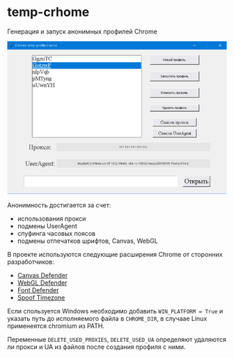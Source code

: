 # temp-crhome

Генерация и запуск анонимных профилей Chrome

![Скриншот программы](/screenshot.png)

Анонимность достигается за счет:
 - использования прокси
 - подмены UserAgent
 - спуфинга часовых поясов
 - подмены отпечатков шрифтов, Canvas, WebGL

В проекте используются следующие расширения Chrome от сторонних разработчиков:
 - [Canvas Defender](https://mybrowseraddon.com/canvas-defender.html)
 - [WebGL Defender](https://mybrowseraddon.com/webgl-defender.html)
 - [Font Defender](https://mybrowseraddon.com/font-defender.html)
 - [Spoof Timezone](https://webextension.org/listing/spoof-timezone.html)

Если спользуется Windows необходимо добавить `WIN_PLATFORM = True` и указать путь до исполняемого файла в `CHROME_DIR`, в случаае Linux применеятся chromium из PATH.

Переменные `DELETE_USED_PROXIES`, `DELETE_USED_UA` определяют удаляются ли прокси и UA из файлов после создания профиля с ними.
